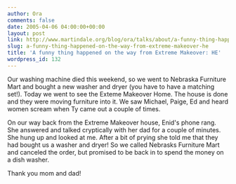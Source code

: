 ```yaml
---
author: Ora
comments: false
date: 2005-04-06 04:00:00+00:00
layout: post
link: http://www.martindale.org/blog/ora/talks/about/a-funny-thing-happened-on-the-way-from-extreme-makeover-he
slug: a-funny-thing-happened-on-the-way-from-extreme-makeover-he
title: 'A funny thing happened on the way from Extreme Makeover: HE'
wordpress_id: 132
---
```


Our washing machine died this weekend, so we went to Nebraska Furniture Mart and bought a new washer and dryer (you have to have a matching set!). Today we went to see the Exteme Makeover Home. The house is done and they were moving furniture into it. We saw Michael, Paige, Ed and heard women scream when Ty came out a couple of times.  
  
On our way back from the Extreme Makeover house, Enid's phone rang. She answered and talked cryptically with her dad for a couple of minutes. She hung up and looked at me. After a bit of prying she told me that they had bought us a washer and dryer! So we called Nebrasks Furniture Mart and canceled the order, but promised to be back in to spend the money on a dish washer.  
  
Thank you mom and dad!
